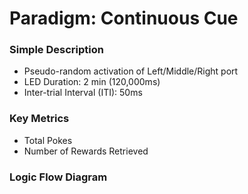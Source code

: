 
# Paradigm: Continuous Cue


### Simple Description

- Pseudo-random activation of Left/Middle/Right port
- LED Duration: 2 min (120,000ms)
- Inter-trial Interval (ITI): 50ms

### Key Metrics

- Total Pokes
- Number of Rewards Retrieved


### Logic Flow Diagram
